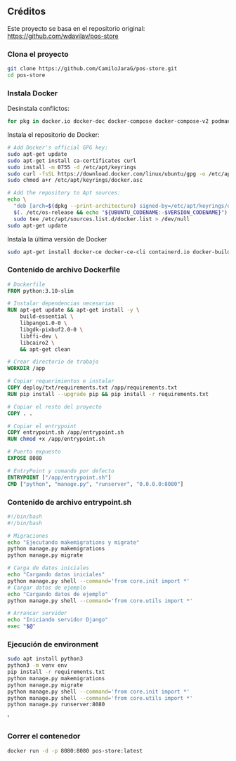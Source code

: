 ## Créditos
Este proyecto se basa en el repositorio original:  
https://github.com/wdavilav/pos-store

### Clona el proyecto
```bash
git clone https://github.com/CamiloJaraG/pos-store.git
cd pos-store
```  
### Instala Docker
Desinstala conflictos:  
```bash
for pkg in docker.io docker-doc docker-compose docker-compose-v2 podman-docker containerd runc; do sudo apt-get remove $pkg; done
```
Instala el repositorio de Docker:
```bash
# Add Docker's official GPG key:
sudo apt-get update
sudo apt-get install ca-certificates curl
sudo install -m 0755 -d /etc/apt/keyrings
sudo curl -fsSL https://download.docker.com/linux/ubuntu/gpg -o /etc/apt/keyrings/docker.asc
sudo chmod a+r /etc/apt/keyrings/docker.asc

# Add the repository to Apt sources:
echo \
  "deb [arch=$(dpkg --print-architecture) signed-by=/etc/apt/keyrings/docker.asc] https://download.docker.com/linux/ubuntu \
  $(. /etc/os-release && echo "${UBUNTU_CODENAME:-$VERSION_CODENAME}") stable" | \
  sudo tee /etc/apt/sources.list.d/docker.list > /dev/null
sudo apt-get update
```
Instala la última versión de Docker
```bash
sudo apt-get install docker-ce docker-ce-cli containerd.io docker-buildx-plugin docker-compose-plugin
```  


### Contenido de archivo Dockerfile  
```dockerfile
# Dockerfile
FROM python:3.10-slim

# Instalar dependencias necesarias
RUN apt-get update && apt-get install -y \
    build-essential \
    libpango1.0-0 \
    libgdk-pixbuf2.0-0 \
    libffi-dev \
    libcairo2 \
    && apt-get clean

# Crear directorio de trabajo
WORKDIR /app

# Copiar requerimientos e instalar
COPY deploy/txt/requirements.txt /app/requirements.txt
RUN pip install --upgrade pip && pip install -r requirements.txt

# Copiar el resto del proyecto
COPY . .

# Copiar el entrypoint
COPY entrypoint.sh /app/entrypoint.sh
RUN chmod +x /app/entrypoint.sh

# Puerto expuesto
EXPOSE 8080

# EntryPoint y comando por defecto
ENTRYPOINT ["/app/entrypoint.sh"]
CMD ["python", "manage.py", "runserver", "0.0.0.0:8080"]
```

### Contenido de archivo entrypoint.sh
```bash
#!/bin/bash
#!/bin/bash

# Migraciones
echo "Ejecutando makemigrations y migrate"
python manage.py makemigrations
python manage.py migrate 

# Carga de datos iniciales
echo "Cargando datos iniciales"
python manage.py shell --command='from core.init import *'
# Cargar datos de ejemplo
echo "Cargando datos de ejemplo"
python manage.py shell --command='from core.utils import *'

# Arrancar servidor
echo "Iniciando servidor Django"
exec "$@"
```    
### Ejecución de environment
```bash
sudo apt install python3
python3 -m venv env
pip install -r requirements.txt
python manage.py makemigrations
python manage.py migrate
python manage.py shell --command='from core.init import *'
python manage.py shell --command='from core.utils import *'
python manage.py runserver:8080
```  
'








### Correr el contenedor
```bash  
docker run -d -p 8080:8080 pos-store:latest
```
